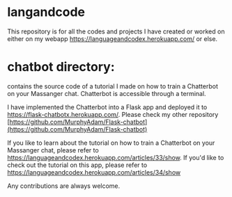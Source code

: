 # langandcode
This repository is for all the codes and projects I have created or worked on either on my webapp https://languageandcodex.herokuapp.com/ or else.

# chatbot directory:
contains the source code of a tutorial I made on how to train a Chatterbot on your Massanger chat. Chatterbot is accessible through a terminal. 

I have implemented the Chatterbot into a Flask app and deployed it to https://flask-chatbotx.herokuapp.com/. Please check my other repository [https://github.com/MurphyAdam/Flask-chatbot](https://github.com/MurphyAdam/Flask-chatbot)

If you like to learn about the tutorial on how to train a Chatterbot on your Massanger chat, please refer to https://languageandcodex.herokuapp.com/articles/33/show. If you'd like to check out the tutorial on this app, please refer to https://languageandcodex.herokuapp.com/articles/34/show

Any contributions are always welcome.
